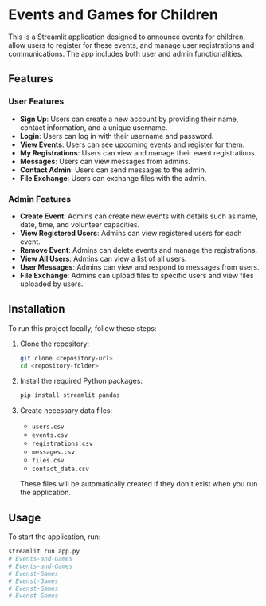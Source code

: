 # Events and Games for Children

This is a Streamlit application designed to announce events for children, allow users to register for these events, and manage user registrations and communications. The app includes both user and admin functionalities.

## Features

### User Features
- **Sign Up**: Users can create a new account by providing their name, contact information, and a unique username.
- **Login**: Users can log in with their username and password.
- **View Events**: Users can see upcoming events and register for them.
- **My Registrations**: Users can view and manage their event registrations.
- **Messages**: Users can view messages from admins.
- **Contact Admin**: Users can send messages to the admin.
- **File Exchange**: Users can exchange files with the admin.

### Admin Features
- **Create Event**: Admins can create new events with details such as name, date, time, and volunteer capacities.
- **View Registered Users**: Admins can view registered users for each event.
- **Remove Event**: Admins can delete events and manage the registrations.
- **View All Users**: Admins can view a list of all users.
- **User Messages**: Admins can view and respond to messages from users.
- **File Exchange**: Admins can upload files to specific users and view files uploaded by users.

## Installation

To run this project locally, follow these steps:

1. Clone the repository:
    ```sh
    git clone <repository-url>
    cd <repository-folder>
    ```

2. Install the required Python packages:
    ```sh
    pip install streamlit pandas
    ```

3. Create necessary data files:
    - `users.csv`
    - `events.csv`
    - `registrations.csv`
    - `messages.csv`
    - `files.csv`
    - `contact_data.csv`

    These files will be automatically created if they don't exist when you run the application.

## Usage

To start the application, run:
```sh
streamlit run app.py
# Events-and-Games
# Events-and-Games
# Evenst-Games
# Evenst-Games
# Evenst-Games
# Evenst-Games

